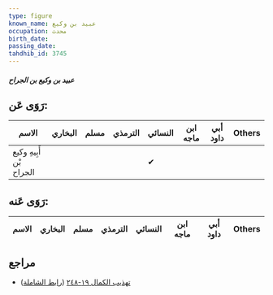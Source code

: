 ```yaml
---
type: figure
known_name: عبيد بن وكيع
occupation: محدث
birth_date:
passing_date:
tahdhib_id: 3745
---
```

##### عبيد بن وكيع بن الجراح

## رَوَى عَن:
| الاسم                   | البخاري | مسلم | الترمذي | النسائي | ابن ماجه | أبي داود | Others |
| ----------------------- | ------- | ---- | ------- | ------- | -------- | -------- | ------ |
| أَبِيهِ وكيع بْن الجراح |         |      |         | ✔       |          |          |        |
## رَوَى عَنه:
| الاسم | البخاري | مسلم | الترمذي | النسائي | ابن ماجه | أبي داود | Others |
| ----- | ------- | ---- | ------- | ------- | -------- | -------- | ------ |
## مراجع
- [تهذيب الكمال ١٩-٢٤٨](obsidian://open?vault=Tahdhib-al-Kamal&file=Figures/٣٧٤٥-عبيد%20بن%20وكيع%20بن%20الجراح) ([رابط الشاملة](https://shamela.ws/book/3722/9822))